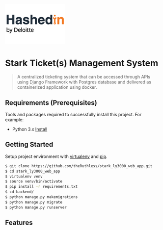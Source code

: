# ![Major assignment](static/hashedin.png)
# Stark Ticket(s) Management System
>  A centralized ticketing system that can be accessed through APIs using Django Framework with Postgres database and delivered as containerized application using docker.

## Requirements  (Prerequisites)
Tools and packages required to successfully install this project.
For example:
* Python 3.x [Install](https://www.python.org/ftp/python/3.9.7/python-3.9.7-macosx10.9.pkg)

## Getting Started

Setup project environment with [virtualenv](https://virtualenv.pypa.io) and [pip](https://pip.pypa.io).

```bash
$ git clone https://github.com/theRuthless/stark_ly3000_web_app.git
$ cd stark_ly3000_web_app
$ virtualenv venv
$ source venv/bin/activate
$ pip install -r requirements.txt
$ cd backend/
$ python manage.py makemigrations
$ python manage.py migrate
$ python manage.py runserver
```

## Features